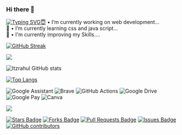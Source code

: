 
### Hi there 👋


<a href="https://git.io/typing-svg"><img src="https://readme-typing-svg.herokuapp.com?font=Fira+Code&pause=1000&width=435&lines=I+am+a+Web+Developer..." alt="Typing SVG" />:innocent:</a>
• I’m currently working on web development...<br>:palm_tree:
• I’m currently learning css and java script...<br>:herb:
• I'm currently improving my Skills....

[![GitHub Streak](https://github-readme-streak-stats.herokuapp.com?user=Itzrahul45&theme=dark)](https://git.io/streak-stats)

![](https://komarev.com/ghpvc/?username=Itzrahul45&color=green)

![Itzrahul GitHub stats](https://github-readme-stats.vercel.app/api?username=Itzrahul45&show_icons=true&theme=radical)

[![Top Langs](https://github-readme-stats.vercel.app/api/top-langs/?username=Itzrahul45&layout=compact&theme=vision-friendly-dark)](https://github.com/Itzrahul45/github-readme-stats)

<!--badges-->
![Google Assistant](https://img.shields.io/badge/google%20assistant-4285F4?style=for-the-badge&logo=google%20assistant&logoColor=white)
![Brave](https://img.shields.io/badge/Brave-FB542B?style=for-the-badge&logo=Brave&logoColor=white)
![GitHub Actions](https://img.shields.io/badge/github%20actions-%232671E5.svg?style=for-the-badge&logo=githubactions&logoColor=white)
![Google Drive](https://img.shields.io/badge/Google%20Drive-4285F4?style=for-the-badge&logo=googledrive&logoColor=white)
![Google Pay](https://img.shields.io/badge/GooglePay-%233780F1.svg?style=for-the-badge&logo=Google-Pay&logoColor=white)
![Canva](https://img.shields.io/badge/Canva-%2300C4CC.svg?style=for-the-badge&logo=Canva&logoColor=white)

<img src="https://user-images.githubusercontent.com/73097560/115834477-dbab4500-a447-11eb-908a-139a6edaec5c.gif">


<a href="https://github.com/Itzrahul45/awesome-github-profile-readme/stargazers"><img src="https://img.shields.io/github/stars/Itzrahul45/awesome-github-profile-readme" alt="Stars Badge"/></a>
<a href="https://github.com/Itzrahul45/awesome-github-profile-readme/network/members"><img src="https://img.shields.io/github/forks/Itzrahul45/awesome-github-profile-readme" alt="Forks Badge"/></a>
<a href="https://github.com/Itzrahul45/awesome-github-profile-readme/pulls"><img src="https://img.shields.io/github/issues-pr/Itzrahul45/awesome-github-profile-readme" alt="Pull Requests Badge"/></a>
<a href="https://github.com/Itzrahul45/awesome-github-profile-readme/issues"><img src="https://img.shields.io/github/issues/Itzrahul45/awesome-github-profile-readme" alt="Issues Badge"/></a>
<a href="https://github.com/Itzrahul45/awesome-github-profile-readme/graphs/contributors"><img alt="GitHub contributors" src="https://img.shields.io/github/contributors/Itzrahul45/awesome-github-profile-readme?color=2b9348"></a>
